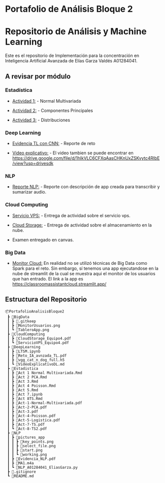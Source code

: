 # Portafolio de Análisis Bloque 2
# Repositorio de Análisis y Machine Learning
Este es el repositorio de Implementación para la concentración en Inteligencia Artificial Avanzada de Elías Garza Valdés A01284041.


## A revisar por módulo

### Estadística
- [Actividad 1:](Estadistica/Act-1-Normal-Multivariada.pdf) - Normal Multivariada

- [Actividad 2:](Estadistica/Act-2-PCA.pdf) - Componentes Principales

- [Actividad 3:](Estadistica/Act-3.pdf) - Distribuciones

### Deep Learning
- [Evidencia TL con CNN:](DeepLearning/Reto_IA_avnzada_TL.pdf) - Reporte de reto

- [Video explicativo:](DeepLearning/VideoExplicativoDL.md) - El video tambien se puede encontrar en https://drive.google.com/file/d/1hIkVLC6CFXqAasCHKnUxZSKvytc4RIbE/view?usp=drivesdk 

### NLP
- [Reporte NLP:](NLP/Evidencia_NLP.pdf) - Reporte con descripción de app creada para transcribir y sumarizar audio. 

### Cloud Computing

- [Servicio VPS:](CloudComputing/ServicioVPS_Equipo4.pdf) - Entrega de actividad sobre el servicio vps.

- [Cloud Storage:](CloudComputing/CloudStorage_Equipo4.pdf) - Entrega de actividad sobre el almacenamiento en la nube.

- Examen entregado en canvas.

### Big Data
- [Monitor Cloud:](BigData/MonitorUsuarios.png) En realidad no se utilizó técnicas de Big Data como Spark para el reto. Sin embargo, sí tenemos una app ejecutandose en la nube de streamlit de la cual se muestra aqui el monitor de los usuarios que han entrado. El link a la app es https://classroomassistantcloud.streamlit.app/ 

## Estructura del Repositorio 
```
📦PortafolioAnalisisBloque2
 ┣ 📂BigData
 ┃ ┣ 📜.gitkeep
 ┃ ┣ 📜MonitorUsuarios.png
 ┃ ┗ 📜TableroApp.png
 ┣ 📂CloudComputing
 ┃ ┣ 📜CloudStorage_Equipo4.pdf
 ┃ ┗ 📜ServicioVPS_Equipo4.pdf
 ┣ 📂DeepLearning
 ┃ ┣ 📜LTSM.ipynb
 ┃ ┣ 📜Reto_IA_avnzada_TL.pdf
 ┃ ┣ 📜vgg_cat_n_dog_full.h5
 ┃ ┗ 📜VideoExplicativoDL.md
 ┣ 📂Estadistica
 ┃ ┣ 📜Act 1 Normal Multivariada.Rmd
 ┃ ┣ 📜Act 2 PCA.Rmd
 ┃ ┣ 📜Act 3.Rmd
 ┃ ┣ 📜Act 4 Poisson.Rmd
 ┃ ┣ 📜Act 5.Rmd
 ┃ ┣ 📜Act 7.ipynb
 ┃ ┣ 📜Act 8TS.Rmd
 ┃ ┣ 📜Act-1-Normal-Multivariada.pdf
 ┃ ┣ 📜Act-2-PCA.pdf
 ┃ ┣ 📜Act-3.pdf
 ┃ ┣ 📜Act-4-Poisson.pdf
 ┃ ┣ 📜Act-5-Logistica.pdf
 ┃ ┣ 📜Act-7-TS.pdf
 ┃ ┗ 📜Act-8-TS2.pdf
 ┣ 📂NLP
 ┃ ┣ 📂pictures_app
 ┃ ┃ ┣ 📜key_points.png
 ┃ ┃ ┣ 📜select_file.png
 ┃ ┃ ┣ 📜start.png
 ┃ ┃ ┗ 📜working.png
 ┃ ┣ 📜Evidencia_NLP.pdf
 ┃ ┣ 📜MA1.m4a
 ┃ ┗ 📜NLP_A01284041_EliasGarza.py
 ┣ 📜.gitignore
 ┗ 📜README.md
```
